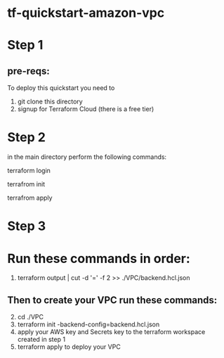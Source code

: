 # tf-quickstart-amazon-vpc
# Step 1
## pre-reqs:

To deploy this quickstart you need to
1. git clone this directory
2. signup for Terraform Cloud (there is a free tier)

# Step 2

in the main directory perform the following commands:

terraform login

terrafrom init

terrafrom apply

# Step 3

# Run these commands in order:

 1. terraform output | cut -d '=' -f 2 >> ./VPC/backend.hcl.json

## Then to create your VPC run these commands:

 2. cd ./VPC
 3. terraform init -backend-config=backend.hcl.json
 4. apply your AWS key and Secrets key to the terraform workspace created in step 1
 5. terraform apply to deploy your VPC

